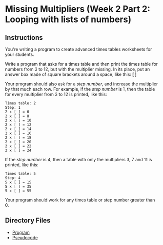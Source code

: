# Missing Multipliers (Week 2 Part 2: Looping with lists of numbers)

## Instructions
You're writing a program to create advanced times tables worksheets for your students.

Write a program that asks for a times table and then print the times table for numbers from 3 to 12, but with the multiplier missing. In its place, put an answer box made of square brackets around a space, like this: **[ ]**

Your program should also ask for a *step number*, and increase the multiplier by that much each row. For example, if the *step number* is 1, then the table for every multiplier from 3 to 12 is printed, like this: 
```
Times table: 2
Step: 1
2 x [ ] = 6
2 x [ ] = 8
2 x [ ] = 10
2 x [ ] = 12
2 x [ ] = 14
2 x [ ] = 16
2 x [ ] = 18
2 x [ ] = 20
2 x [ ] = 22
2 x [ ] = 24
```

If the *step number* is 4, then a table with only the multipliers 3, 7 and 11 is printed, like this: 
```
Times table: 5
Step: 4
5 x [ ] = 15
5 x [ ] = 35
5 x [ ] = 55
```

Your program should work for any times table or step number greater than 0.

## Directory Files
- [Program](program.py)
- [Pseudocode](pseudocode.txt)